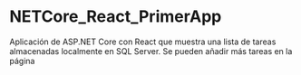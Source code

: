 # NETCore_React_PrimerApp
 Aplicación de ASP.NET Core con React que muestra una lista de tareas almacenadas localmente en SQL Server. Se pueden añadir más tareas en la página
